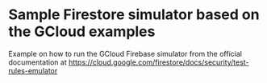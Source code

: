 # Sample Firestore simulator based on the GCloud examples

Example on how to run the GCloud Firebase simulator from the official
documentation at https://cloud.google.com/firestore/docs/security/test-rules-emulator
